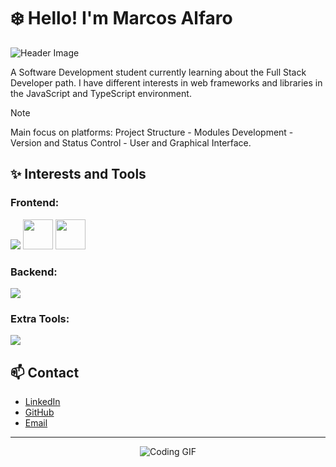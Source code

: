 

<h1 align="start">❄️ Hello! I'm Marcos Alfaro</h1>

![Header Image](https://github.com/user-attachments/assets/a1e8af90-38e3-4b21-92ff-0df110ec2163)
<p align="start">A Software Development student currently learning about the Full Stack Developer path. I have different interests in web frameworks and libraries in the JavaScript and TypeScript environment. </p>

> [!NOTE]
> Main focus on platforms: 
> Project Structure -
> Modules Development -
> Version and Status Control -
> User and Graphical Interface.

<h2 align="start">✨ Interests and Tools</h2>

### **Frontend:**
<p align="start">
    <img src="https://skillicons.dev/icons?i=react,nextjs,html,css,tailwind,js,ts" />
    <img src="https://user-images.githubusercontent.com/25181517/190887795-99cb0921-e57f-430b-a111-e165deedaa36.png" width=48 />
    <img src="https://user-images.githubusercontent.com/25181517/190887639-d0ba4ec9-ddbe-45dd-bea1-4db83846503e.png" width=48 />
</p>

### **Backend:**
<p align="start" >
    <img src="https://skillicons.dev/icons?i=nodejs,express,nestjs,php,postgres,mysql" />
</p>

### **Extra Tools:**
<p align="start">
    <img src="https://skillicons.dev/icons?i=vite,cloudflare,vercel,bootstrap,supabase,prisma,docker, powershell" />
</p>


## 📫 Contact

- [LinkedIn](https://www.linkedin.com/in/marcosalf/)
- [GitHub](https://github.com/1frencho)
- [Email](mailto:preadrianrodriguez@gmail.com)

---

<div align="center">
  <img src="https://media3.giphy.com/media/v1.Y2lkPTc5MGI3NjExZWxwMXk5MThocWVoNmM2ZnljOTJhNXE1cHAyZzY4dGM3dGxpajQ3YSZlcD12MV9pbnRlcm5hbF9naWZfYnlfaWQmY3Q9Zw/rjOGfktyMrDH3FsmRQ/giphy.webp" alt="Coding GIF" />
</div>
